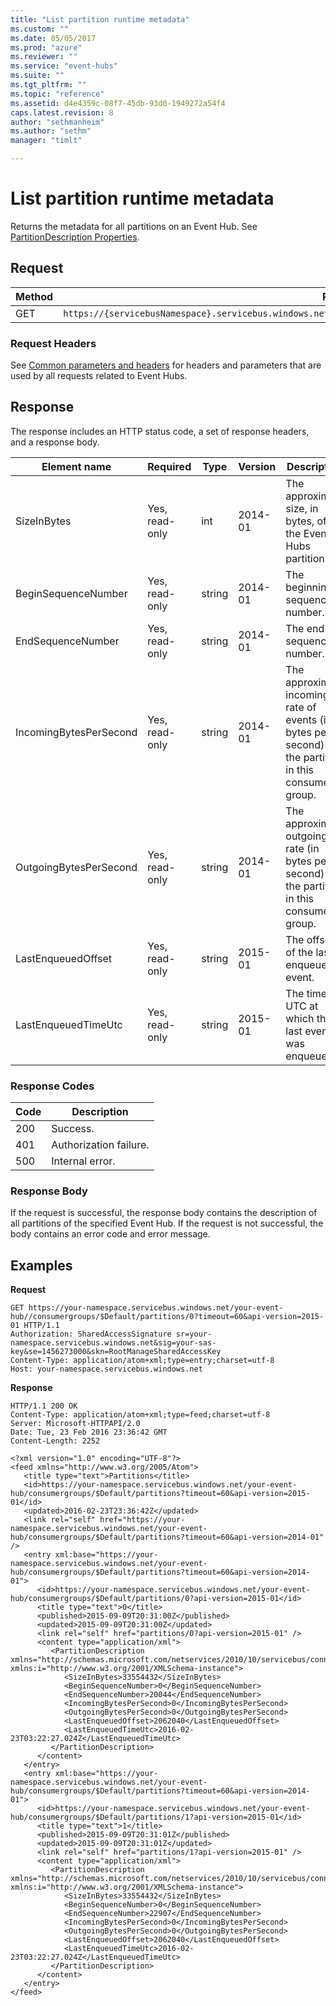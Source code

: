 ```yaml
---
title: "List partition runtime metadata"
ms.custom: ""
ms.date: 05/05/2017
ms.prod: "azure"
ms.reviewer: ""
ms.service: "event-hubs"
ms.suite: ""
ms.tgt_pltfrm: ""
ms.topic: "reference"
ms.assetid: d4e4359c-08f7-45db-93d0-1949272a54f4
caps.latest.revision: 8
author: "sethmanheim"
ms.author: "sethm"
manager: "timlt"

---
```


# List partition runtime metadata

Returns the metadata for all partitions on an Event Hub. See [PartitionDescription Properties](/dotnet/api/microsoft.servicebus.messaging.partitiondescription).  
  
## Request  
  
|Method|Request URI|  
|------------|-----------------|  
|GET|`https://{servicebusNamespace}.servicebus.windows.net/{eventHubPath}/consumergroups/{consumergroupName}/partitions`|  
  
### Request Headers  

See [Common parameters and headers](event-hubs-management-rest.md#bk_common) for headers and parameters that are used by all requests related to Event Hubs.  
  
## Response  

The response includes an HTTP status code, a set of response headers, and a response body.  
  
|Element name|Required|Type|Version|Description|  
|------------------|--------------|----------|-------------|-----------------|  
|SizeInBytes|Yes, read-only|int|2014-01|The approximate size, in bytes, of the Event Hubs partition.|  
|BeginSequenceNumber|Yes, read-only|string|2014-01|The beginning sequence number.|  
|EndSequenceNumber|Yes, read-only|string|2014-01|The end sequence number.|  
|IncomingBytesPerSecond|Yes, read-only|string|2014-01|The approximate incoming rate of events (in bytes per second) for the partition in this consumer group.|  
|OutgoingBytesPerSecond|Yes, read-only|string|2014-01|The approximate outgoing rate (in bytes per second) for the partition in this consumer group.|  
|LastEnqueuedOffset|Yes, read-only|string|2015-01|The offset of the last enqueued event.|  
|LastEnqueuedTimeUtc|Yes, read-only|string|2015-01|The time in UTC at which the last event was enqueued.|  
  
### Response Codes  
  
|Code|Description|  
|----------|-----------------|  
|200|Success.|  
|401|Authorization failure.|  
|500|Internal error.|  
  
### Response Body  

If the request is successful, the response body contains the description of all partitions of the specified Event Hub. If the request is not successful, the body contains an error code and error message.  
  
## Examples  

**Request**  
  
```  
GET https://your-namespace.servicebus.windows.net/your-event-hub//consumergroups/$Default/partitions/0?timeout=60&api-version=2015-01 HTTP/1.1  
Authorization: SharedAccessSignature sr=your-namespace.servicebus.windows.net&sig=your-sas-key&se=1456273000&skn=RootManageSharedAccessKey  
Content-Type: application/atom+xml;type=entry;charset=utf-8  
Host: your-namespace.servicebus.windows.net  
```  
  
**Response**  
  
```  
HTTP/1.1 200 OK  
Content-Type: application/atom+xml;type=feed;charset=utf-8  
Server: Microsoft-HTTPAPI/2.0  
Date: Tue, 23 Feb 2016 23:36:42 GMT  
Content-Length: 2252  
  
<?xml version="1.0" encoding="UTF-8"?>  
<feed xmlns="http://www.w3.org/2005/Atom">  
   <title type="text">Partitions</title>  
   <id>https://your-namespace.servicebus.windows.net/your-event-hub/consumergroups/$Default/partitions?timeout=60&api-version=2015-01</id>  
   <updated>2016-02-23T23:36:42Z</updated>  
   <link rel="self" href="https://your-namespace.servicebus.windows.net/your-event-hub/consumergroups/$Default/partitions?timeout=60&api-version=2014-01" />  
   <entry xml:base="https://your-namespace.servicebus.windows.net/your-event-hub/consumergroups/$Default/partitions?timeout=60&api-version=2014-01">  
      <id>https://your-namespace.servicebus.windows.net/your-event-hub/consumergroups/$Default/partitions/0?api-version=2015-01</id>  
      <title type="text">0</title>  
      <published>2015-09-09T20:31:00Z</published>  
      <updated>2015-09-09T20:31:00Z</updated>  
      <link rel="self" href="partitions/0?api-version=2015-01" />  
      <content type="application/xml">  
         <PartitionDescription xmlns="http://schemas.microsoft.com/netservices/2010/10/servicebus/connect" xmlns:i="http://www.w3.org/2001/XMLSchema-instance">  
            <SizeInBytes>33554432</SizeInBytes>  
            <BeginSequenceNumber>0</BeginSequenceNumber>  
            <EndSequenceNumber>20044</EndSequenceNumber>  
            <IncomingBytesPerSecond>0</IncomingBytesPerSecond>  
            <OutgoingBytesPerSecond>0</OutgoingBytesPerSecond>  
            <LastEnqueuedOffset>2062040</LastEnqueuedOffset>  
            <LastEnqueuedTimeUtc>2016-02-23T03:22:27.024Z</LastEnqueuedTimeUtc>  
         </PartitionDescription>  
      </content>  
   </entry>  
   <entry xml:base="https://your-namespace.servicebus.windows.net/your-event-hub/consumergroups/$Default/partitions?timeout=60&api-version=2014-01">  
      <id>https://your-namespace.servicebus.windows.net/your-event-hub/consumergroups/$Default/partitions/1?api-version=2015-01</id>  
      <title type="text">1</title>  
      <published>2015-09-09T20:31:01Z</published>  
      <updated>2015-09-09T20:31:01Z</updated>  
      <link rel="self" href="partitions/1?api-version=2015-01" />  
      <content type="application/xml">  
         <PartitionDescription xmlns="http://schemas.microsoft.com/netservices/2010/10/servicebus/connect" xmlns:i="http://www.w3.org/2001/XMLSchema-instance">  
            <SizeInBytes>33554432</SizeInBytes>  
            <BeginSequenceNumber>0</BeginSequenceNumber>  
            <EndSequenceNumber>22907</EndSequenceNumber>  
            <IncomingBytesPerSecond>0</IncomingBytesPerSecond>  
            <OutgoingBytesPerSecond>0</OutgoingBytesPerSecond>  
            <LastEnqueuedOffset>2062040</LastEnqueuedOffset>  
            <LastEnqueuedTimeUtc>2016-02-23T03:22:27.024Z</LastEnqueuedTimeUtc>  
         </PartitionDescription>  
      </content>  
   </entry>  
</feed>  
  
```
